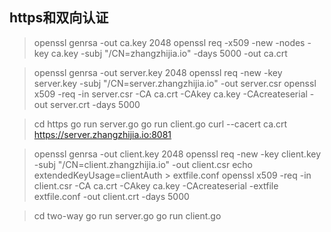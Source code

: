 ## https和双向认证


> openssl genrsa -out ca.key 2048
> openssl req -x509 -new -nodes -key ca.key -subj "/CN=zhangzhijia.io" -days 5000 -out ca.crt

> openssl genrsa -out server.key 2048
> openssl req -new -key server.key -subj "/CN=server.zhangzhijia.io"  -out server.csr
> openssl x509 -req -in server.csr -CA ca.crt -CAkey ca.key -CAcreateserial -out server.crt -days 5000

> cd https
> go run server.go
> go run client.go
> curl --cacert ca.crt https://server.zhangzhijia.io:8081


> openssl genrsa -out client.key 2048
> openssl req -new -key client.key -subj "/CN=client.zhangzhijia.io" -out client.csr
> echo extendedKeyUsage=clientAuth > extfile.conf
> openssl x509 -req -in client.csr -CA ca.crt -CAkey ca.key -CAcreateserial -extfile extfile.conf -out client.crt -days 5000

> cd two-way
> go run server.go
> go run client.go

